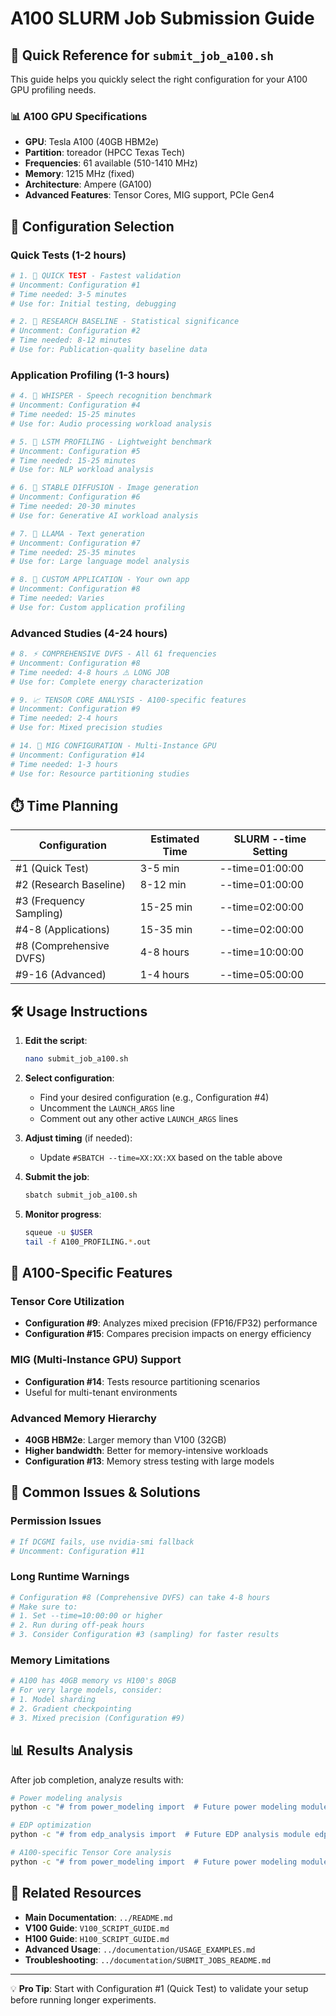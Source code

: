 # A100 SLURM Job Submission Guide

## 🎯 Quick Reference for `submit_job_a100.sh`

This guide helps you quickly select the right configuration for your A100 GPU profiling needs.

### 📊 A100 GPU Specifications
- **GPU**: Tesla A100 (40GB HBM2e)
- **Partition**: toreador (HPCC Texas Tech)
- **Frequencies**: 61 available (510-1410 MHz)
- **Memory**: 1215 MHz (fixed)
- **Architecture**: Ampere (GA100)
- **Advanced Features**: Tensor Cores, MIG support, PCIe Gen4

## 🚀 Configuration Selection

### Quick Tests (1-2 hours)
```bash
# 1. 🚀 QUICK TEST - Fastest validation
# Uncomment: Configuration #1
# Time needed: 3-5 minutes
# Use for: Initial testing, debugging

# 2. 🔬 RESEARCH BASELINE - Statistical significance
# Uncomment: Configuration #2
# Time needed: 8-12 minutes
# Use for: Publication-quality baseline data
```

### Application Profiling (1-3 hours)
```bash
# 4. 🎤 WHISPER - Speech recognition benchmark
# Uncomment: Configuration #4
# Time needed: 15-25 minutes
# Use for: Audio processing workload analysis

# 5. 🤖 LSTM PROFILING - Lightweight benchmark
# Uncomment: Configuration #5
# Time needed: 15-25 minutes
# Use for: NLP workload analysis

# 6. 🎨 STABLE DIFFUSION - Image generation
# Uncomment: Configuration #6
# Time needed: 20-30 minutes
# Use for: Generative AI workload analysis

# 7. 📝 LLAMA - Text generation
# Uncomment: Configuration #7
# Time needed: 25-35 minutes
# Use for: Large language model analysis

# 8. 🔧 CUSTOM APPLICATION - Your own app
# Uncomment: Configuration #8
# Time needed: Varies
# Use for: Custom application profiling
```

### Advanced Studies (4-24 hours)
```bash
# 8. ⚡ COMPREHENSIVE DVFS - All 61 frequencies
# Uncomment: Configuration #8
# Time needed: 4-8 hours ⚠️ LONG JOB
# Use for: Complete energy characterization

# 9. 📈 TENSOR CORE ANALYSIS - A100-specific features
# Uncomment: Configuration #9
# Time needed: 2-4 hours
# Use for: Mixed precision studies

# 14. 🔬 MIG CONFIGURATION - Multi-Instance GPU
# Uncomment: Configuration #14
# Time needed: 1-3 hours
# Use for: Resource partitioning studies
```

## ⏱️ Time Planning

| Configuration | Estimated Time | SLURM --time Setting |
|---------------|----------------|---------------------|
| #1 (Quick Test) | 3-5 min | --time=01:00:00 |
| #2 (Research Baseline) | 8-12 min | --time=01:00:00 |
| #3 (Frequency Sampling) | 15-25 min | --time=02:00:00 |
| #4-8 (Applications) | 15-35 min | --time=02:00:00 |
| #8 (Comprehensive DVFS) | 4-8 hours | --time=10:00:00 |
| #9-16 (Advanced) | 1-4 hours | --time=05:00:00 |

## 🛠️ Usage Instructions

1. **Edit the script**:
   ```bash
   nano submit_job_a100.sh
   ```

2. **Select configuration**:
   - Find your desired configuration (e.g., Configuration #4)
   - Uncomment the `LAUNCH_ARGS` line
   - Comment out any other active `LAUNCH_ARGS` lines

3. **Adjust timing** (if needed):
   - Update `#SBATCH --time=XX:XX:XX` based on the table above

4. **Submit the job**:
   ```bash
   sbatch submit_job_a100.sh
   ```

5. **Monitor progress**:
   ```bash
   squeue -u $USER
   tail -f A100_PROFILING.*.out
   ```

## 🎯 A100-Specific Features

### Tensor Core Utilization
- **Configuration #9**: Analyzes mixed precision (FP16/FP32) performance
- **Configuration #15**: Compares precision impacts on energy efficiency

### MIG (Multi-Instance GPU) Support
- **Configuration #14**: Tests resource partitioning scenarios
- Useful for multi-tenant environments

### Advanced Memory Hierarchy
- **40GB HBM2e**: Larger memory than V100 (32GB)
- **Higher bandwidth**: Better for memory-intensive workloads
- **Configuration #13**: Memory stress testing with large models

## 🚨 Common Issues & Solutions

### Permission Issues
```bash
# If DCGMI fails, use nvidia-smi fallback
# Uncomment: Configuration #11
```

### Long Runtime Warnings
```bash
# Configuration #8 (Comprehensive DVFS) can take 4-8 hours
# Make sure to:
# 1. Set --time=10:00:00 or higher
# 2. Run during off-peak hours
# 3. Consider Configuration #3 (sampling) for faster results
```

### Memory Limitations
```bash
# A100 has 40GB memory vs H100's 80GB
# For very large models, consider:
# 1. Model sharding
# 2. Gradient checkpointing
# 3. Mixed precision (Configuration #9)
```

## 📊 Results Analysis

After job completion, analyze results with:

```bash
# Power modeling analysis
python -c "# from power_modeling import  # Future power modeling module analyze_application; # analyze_application(  # Planned analysis function'results/GA100*.csv')"

# EDP optimization
python -c "# from edp_analysis import  # Future EDP analysis module edp_calculator; # edp_calculator.find_optimal_configuration(  # Planned EDP optimization function'results/GA100*.csv')"

# A100-specific Tensor Core analysis
python -c "# from power_modeling import  # Future power modeling module analyze_tensor_cores; # analyze_tensor_cores(  # Planned analysis function'results/GA100*.csv')"
```

## 🔗 Related Resources

- **Main Documentation**: `../README.md`
- **V100 Guide**: `V100_SCRIPT_GUIDE.md`
- **H100 Guide**: `H100_SCRIPT_GUIDE.md`
- **Advanced Usage**: `../documentation/USAGE_EXAMPLES.md`
- **Troubleshooting**: `../documentation/SUBMIT_JOBS_README.md`

---

💡 **Pro Tip**: Start with Configuration #1 (Quick Test) to validate your setup before running longer experiments.
